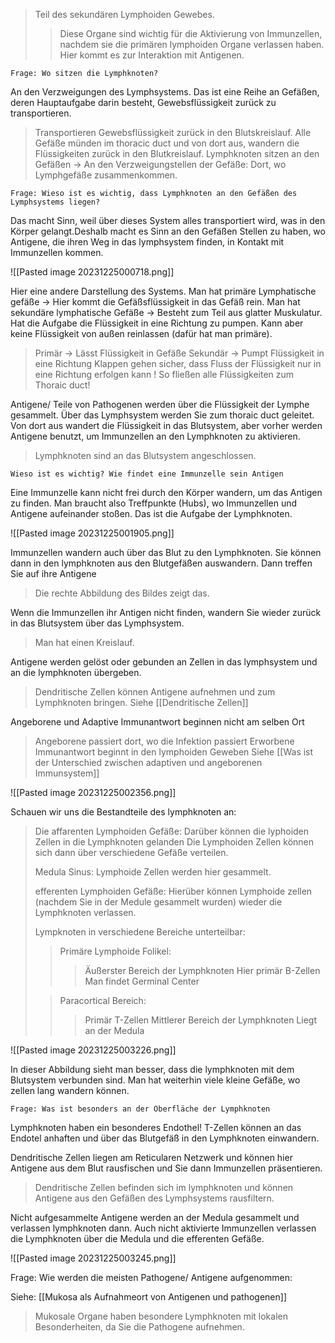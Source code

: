> Teil des sekundären Lymphoiden Gewebes.
> >  Diese Organe sind wichtig für die Aktivierung von Immunzellen, nachdem sie die primären lymphoiden Organe verlassen haben. Hier kommt es zur Interaktion mit Antigenen.

	Frage: Wo sitzen die Lymphknoten?

An den Verzweigungen des Lymphsystems. Das ist eine Reihe an Gefäßen, deren Hauptaufgabe darin besteht, Gewebsflüssigkeit zurück zu transportieren.
> Transportieren Gewebsflüssigkeit zurück in den Blutskreislauf.
> Alle Gefäße münden im thoracic duct und von dort aus, wandern die Flüssigkeiten zurück in den Blutkreislauf.
> Lymphknoten sitzen an den Gefäßen -> An den Verzweigungstellen der Gefäße: Dort, wo Lymphgefäße zusammenkommen.

	Frage: Wieso ist es wichtig, dass Lymphknoten an den Gefäßen des Lymphsystems liegen?

Das macht Sinn, weil über dieses System alles transportiert wird, was in den Körper gelangt.Deshalb macht es Sinn an den Gefäßen Stellen zu haben, wo Antigene, die ihren Weg in das lymphsystem finden, in Kontakt mit Immunzellen kommen.


![[Pasted image 20231225000718.png]]

Hier eine andere Darstellung des Systems.
Man hat primäre Lymphatische gefäße -> Hier kommt die Gefäßsflüssigkeit in das Gefäß rein.
Man hat sekundäre lymphatische Gefäße -> Besteht zum Teil aus glatter Muskulatur. Hat die Aufgabe die Flüssigkeit in eine Richtung zu pumpen. Kann aber keine Flüssigkeit von außen reinlassen (dafür hat man primäre).
> Primär -> Lässt Flüssigkeit in Gefäße
> Sekundär -> Pumpt Flüssigkeit in eine Richtung
Klappen gehen sicher, dass Fluss der Flüssigkeit nur in eine Richtung erfolgen kann !
So fließen alle Flüssigkeiten zum Thoraic duct!

Antigene/ Teile von Pathogenen werden über die Flüssigkeit der Lymphe gesammelt. Über das Lymphsystem werden Sie zum thoraic duct geleitet. Von dort aus wandert die Flüssigkeit in das Blutsystem, aber vorher werden Antigene benutzt, um Immunzellen an den Lymphknoten zu aktivieren.
>Lymphknoten sind an das Blutsystem angeschlossen.

	Wieso ist es wichtig? Wie findet eine Immunzelle sein Antigen

Eine Immunzelle kann nicht frei durch den Körper wandern, um das Antigen zu finden. Man braucht also Treffpunkte (Hubs), wo Immunzellen und Antigene aufeinander stoßen. Das ist die Aufgabe der Lymphknoten.

![[Pasted image 20231225001905.png]]

Immunzellen wandern auch über das Blut zu den Lymphknoten. Sie können dann in den lymphknoten aus den Blutgefäßen auswandern. Dann treffen Sie auf ihre Antigene
> Die rechte Abbildung des Bildes zeigt das.

Wenn die Immunzellen ihr Antigen nicht finden, wandern Sie wieder zurück in das Blutsystem über das Lymphsystem.
> Man hat einen Kreislauf.


Antigene werden gelöst oder gebunden an Zellen in das lymphsystem und an die lymphknoten übergeben.
> Dendritische Zellen können Antigene aufnehmen und zum Lymphknoten bringen.
> Siehe [[Dendritische Zellen]]


Angeborene und Adaptive Immunantwort beginnen nicht am selben Ort
> Angeborene passiert dort, wo die Infektion passiert
> Erworbene Immunantwort beginnt in den lymphoiden Geweben
> Siehe [[Was ist der Unterschied zwischen adaptiven und angeborenen Immunsystem]]


![[Pasted image 20231225002356.png]]

Schauen wir uns die Bestandteile des lymphknoten an:

> Die affarenten Lymphoiden Gefäße: Darüber können die lyphoiden Zellen in die Lymphknoten gelanden
> Die Lymphoiden Zellen können sich dann über verschiedene Gefäße verteilen.
> 
> Medula Sinus: Lymphoide Zellen werden hier gesammelt.
> 
> efferenten Lymphoiden Gefäße: Hierüber können Lymphoide zellen (nachdem Sie in der Medule gesammelt wurden) wieder die Lymphknoten verlassen.
> 
> Lympknoten in verschiedene Bereiche unterteilbar:
> 
> > Primäre Lymphoide Folikel:
> > >Äußerster Bereich der Lymphknoten
> > > Hier primär B-Zellen
> > > Man findet Germinal Center
> 
> > Paracortical Bereich:
> > > Primär T-Zellen
> > > Mittlerer Bereich der Lymphknoten
> > > Liegt an der Medula


![[Pasted image 20231225003226.png]]

In dieser Abbildung sieht man besser, dass die lymphknoten mit dem Blutsystem verbunden sind.
Man hat weiterhin viele kleine Gefäße, wo zellen lang wandern können.

	Frage: Was ist besonders an der Oberfläche der Lymphknoten
	
Lymphknoten haben ein besonderes Endothel!
T-Zellen können an das Endotel anhaften und über das Blutgefäß in den Lymphknoten einwandern.

Dendritische Zellen liegen am Reticularen Netzwerk und können hier Antigene aus dem Blut rausfischen und Sie dann Immunzellen präsentieren.
> Dendritische Zellen befinden sich im lymphknoten und können Antigene aus den Gefäßen des Lymphsystems rausfiltern.

Nicht aufgesammelte Antigene werden an der Medula gesammelt und verlassen lymphknoten dann.
Auch nicht aktivierte Immunzellen verlassen die Lymphknoten über die Medula und die efferenten Gefäße.

![[Pasted image 20231225003245.png]]

Frage: Wie werden die meisten Pathogene/ Antigene aufgenommen:

Siehe: [[Mukosa als Aufnahmeort von Antigenen und pathogenen]]
> Mukosale Organe haben besondere Lymphknoten mit lokalen Besonderheiten, da Sie die Pathogene aufnehmen.
